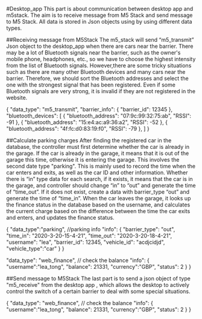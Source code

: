 #Desktop_app
This part is about communication between desktop app and m5stack. The aim is to
receive message from M5 Stack and send message to M5 Stack. All data is stored
in Json objects using by using different data types.

##Receiving message from M5Stack
The m5_stack will send “m5_transmit” Json object to the desktop_app when there
are cars near the barrier. There may be a lot of Bluetooth signals near the
barrier, such as the owner's mobile phone, headphones, etc., so we have to
choose the highest intensity from the list of Bluetooth signals. However,there
are some tricky situations such as there are many other Bluetooth devices and
many cars near the barrier. Therefore, we should sort the Bluetooth addresses
and select the one with the strongest signal that has been registered. Even if
some Bluetooth signals are very strong, it is invalid if they are not registered
in the website.

{
	"data_type": "m5_transmit",
	"barrier_info": {
		"barrier_id": 12345
	},
	"bluetooth_devices": [
		{
			"bluetooth_address": "07:9c:99:32:75:ab",
			"RSSI": -91
		},
		{
			"bluetooth_address": "15:e4:ac:a9:36:a2",
			"RSSI": -52
		},
		{
			"bluetooth_address": "4f:fc:d0:83:19:f0",
			"RSSI": -79
		},
	]
}

##Calculate parking charges
After finding the registered car in the database, the controller must first
determine whether the car is already in the garage. If the car is already in the
garage, it means that it is out of the garage this time, otherwise it is
entering the garage. This involves the second date type "parking". This is
mainly used to record the time when the car enters and exits, as well as the car
ID and other information. Whether there is “in” type data for each search, if
it exists, it means that the car is in the garage, and controller should change
“in” to “out” and generate the time of “time_out”. If it does not exist,
create a data with barrier_type “out” and generate the time of “time_in”. When
the car leaves the garage, it looks up the finance status in the database
based on the username, and calculates the current charge based on the difference
between the time the car exits and enters, and updates the finance status.

{
			"data_type":"parking",   //parking info
			"info": {
				"barrier_type": "out",
				"time_in": "2020-3-20-15-4-21",
				"time_out": "2020-3-20-18-4-21",
				"username": "lea",
				"barrier_id": 12345,
				"vehicle_id": "acdjcidjd",
				"vehicle_type":"car"
				}
}

"data_type": "web_finance",  // check the balance
"info": {
    "username":"lea_tong",
    "balance": 21331,
    "currency":"GBP",
    "status": 2
  }
}

##Send message to M5Stack
The last part is to send a json object of type "m5_receive" from the desktop app
, which allows the desktop to actively control the switch of a certain barrier
to deal with some special situations.

{
"data_type": "web_finance",  // check the balance
"info": {
    "username":"lea_tong",
    "balance": 21331,
    "currency":"GBP",
    "status": 2
  }
}
